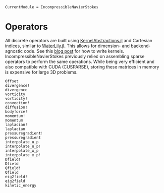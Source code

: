 ```@meta
CurrentModule = IncompressibleNavierStokes
```

# Operators

All discrete operators are built using
[KernelAbstractions.jl](https://github.com/JuliaGPU/KernelAbstractions.jl/)
and Cartesian indices, similar to
[WaterLily.jl](https://github.com/weymouth/WaterLily.jl/).
This allows for dimension- and backend-agnostic code. See this
[blog post](https://b-fg.github.io/2023/05/07/waterlily-on-gpu.html)
for how to write kernels. IncompressibleNavierStokes previously relied on
assembling sparse operators to perform the same operations. While being very
efficient and also compatible with CUDA (CUSPARSE), storing these matrices in
memory is expensive for large 3D problems.

```@docs
Offset
divergence!
divergence
vorticity
vorticity!
convection!
diffusion!
bodyforce!
momentum!
momentum
laplacian!
laplacian
pressuregradient!
pressuregradient
interpolate_u_p
interpolate_u_p!
interpolate_ω_p
interpolate_ω_p!
Dfield!
Dfield
Qfield!
Qfield
eig2field!
eig2field
kinetic_energy
```
